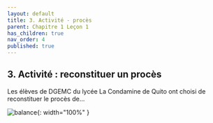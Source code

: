 ```yaml
---
layout: default
title: 3. Activité - procès
parent: Chapitre 1 Leçon 1
has_children: true
nav_order: 4
published: true
---
```

## 3. Activité : reconstituer un procès
Les élèves de DGEMC du lycée La Condamine de Quito ont choisi de reconstituer le procès de...

![balance](../../../dgemc/assets/img/proces.png){: width="100%" }